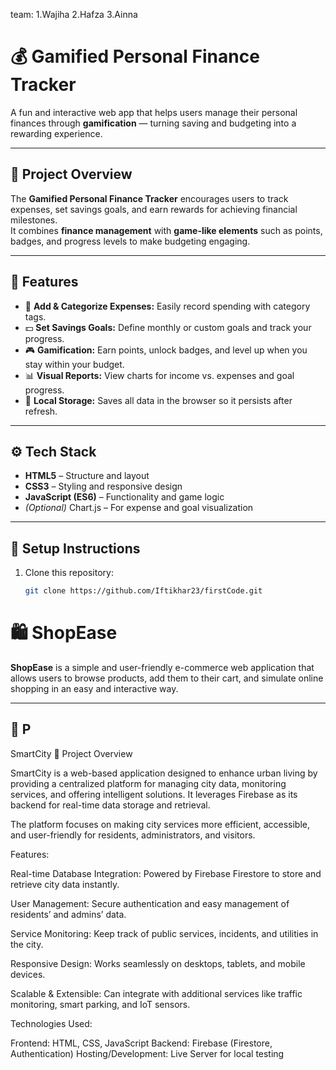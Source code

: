 team:
1.Wajiha
2.Hafza
3.Ainna
# 💰 Gamified Personal Finance Tracker

A fun and interactive web app that helps users manage their personal finances through **gamification** — turning saving and budgeting into a rewarding experience.

---

## 🎯 Project Overview

The **Gamified Personal Finance Tracker** encourages users to track expenses, set savings goals, and earn rewards for achieving financial milestones.  
It combines **finance management** with **game-like elements** such as points, badges, and progress levels to make budgeting engaging.

---

## 🧩 Features

- 📝 **Add & Categorize Expenses:** Easily record spending with category tags.  
- 💵 **Set Savings Goals:** Define monthly or custom goals and track your progress.  
- 🎮 **Gamification:** Earn points, unlock badges, and level up when you stay within your budget.  
- 📊 **Visual Reports:** View charts for income vs. expenses and goal progress.  
- 💾 **Local Storage:** Saves all data in the browser so it persists after refresh.  

---

## ⚙️ Tech Stack

- **HTML5** – Structure and layout  
- **CSS3** – Styling and responsive design  
- **JavaScript (ES6)** – Functionality and game logic  
- *(Optional)* Chart.js – For expense and goal visualization  

---

## 🚀 Setup Instructions

1. Clone this repository:
   ```bash
   git clone https://github.com/Iftikhar23/firstCode.git
# 🛍️ ShopEase

**ShopEase** is a simple and user-friendly e-commerce web application that allows users to browse products, add them to their cart, and simulate online shopping in an easy and interactive way.

---

## 🎯 P
SmartCity 🌆
Project Overview

SmartCity is a web-based application designed to enhance urban living by providing a centralized platform for managing city data, monitoring services, and offering intelligent solutions. It leverages Firebase as its backend for real-time data storage and retrieval.

The platform focuses on making city services more efficient, accessible, and user-friendly for residents, administrators, and visitors.

Features:

Real-time Database Integration: Powered by Firebase Firestore to store and retrieve city data instantly.

User Management: Secure authentication and easy management of residents’ and admins’ data.

Service Monitoring: Keep track of public services, incidents, and utilities in the city.

Responsive Design: Works seamlessly on desktops, tablets, and mobile devices.

Scalable & Extensible: Can integrate with additional services like traffic monitoring, smart parking, and IoT sensors.

Technologies Used:

Frontend: HTML, CSS, JavaScript
Backend: Firebase (Firestore, Authentication)
Hosting/Development: Live Server for local testing